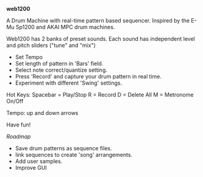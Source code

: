 **web1200**

A Drum Machine with real-time pattern based sequencer. Inspired by the E-Mu Sp1200 and AKAI MPC drum machines.

Web1200 has 2 banks of preset sounds. 
Each sound has independent level and pitch sliders ("tune" and "mix")

- Set Tempo
- Set length of pattern in 'Bars' field.
- Select note correct/quantize setting.
- Press 'Record' and capture your drum pattern in real time.
- Experiment with different 'Swing' settings.

Hot Keys:
Spacebar = Play/Stop
R = Record
D = Delete All
M = Metronome On/Off

Tempo: up and down arrows 


Have fun!

_Roadmap_
- Save drum patterns as sequence files.
- link sequences to create 'song' arrangements.
- Add user samples.
- Improve GUI
  
